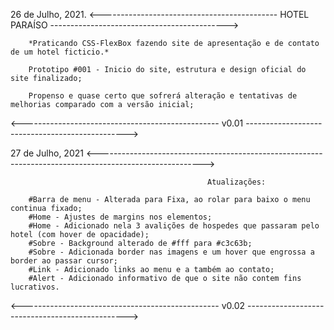 
26 de Julho, 2021.
<-------------------------------------------- HOTEL PARAÍSO -------------------------------------------->



        *Praticando CSS-FlexBox fazendo site de apresentação e de contato de um hotel ficticio.*

        Prototipo #001 - Inicio do site, estrutura e design oficial do site finalizado;

        Propenso e quase certo que sofrerá alteração e tentativas de melhorias comparado com a versão inicial;
<------------------------------------------------- v0.01 ------------------------------------------------>



27 de Julho, 2021
<-------------------------------------------------------------------------------------------------------->


                                                Atualizações:

        #Barra de menu - Alterada para Fixa, ao rolar para baixo o menu continua fixado;
        #Home - Ajustes de margins nos elementos;
        #Home - Adicionado nela 3 avalições de hospedes que passaram pelo hotel (com hover de opacidade);
        #Sobre - Background alterado de #fff para #c3c63b;
        #Sobre - Adicionada border nas imagens e um hover que engrossa a border ao passar cursor;
        #Link - Adicionado links ao menu e a também ao contato;
        #Alert - Adicionado informativo de que o site não contem fins lucrativos.
        
<------------------------------------------------- v0.02 ------------------------------------------------>